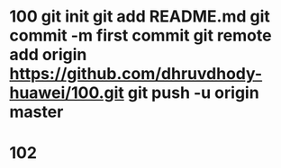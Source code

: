 # 100 git init git add README.md git commit -m first commit git remote add origin https://github.com/dhruvdhody-huawei/100.git git push -u origin master
# 102
